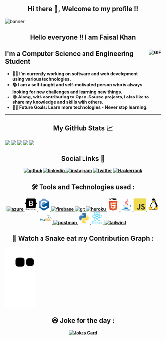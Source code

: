 <h2 align="center">Hi there 👋, Welcome to my profile !!</h2>

<img align='center' alt="banner" height="320" src="https://user-images.githubusercontent.com/87291732/208253224-0be10960-8208-4350-a70e-f9112a6e0e97.png"/>

<h2 align="center">Hello everyone !! I am <b>Faisal Khan</h2>
<img align="right" alt="GIF" height="160px" src="https://media.giphy.com/media/du3J3cXyzhj75IOgvA/giphy.gif" />

## I'm a Computer Science and Engineering Student  

- 👨‍💻 I’m currently working on software and web development using various technologies.
- 📚 I am a self-taught and self-motivated person who is always looking for new challenges and learning new things.
- 😊 Along, with contributing to Open-Source projects, I also like to share my knowledge and skills with others.
- 💪🏼 Future Goals: Learn more technologies - Never stop learning.

--- 

<h2 align="center">My GitHub Stats 📈 </h2>

<p align=center>
 
![](https://github-profile-summary-cards.vercel.app/api/cards/profile-details?username=FaisalKhan171101&theme=github)
![](https://github-profile-summary-cards.vercel.app/api/cards/repos-per-language?username=FaisalKhan171101&theme=github)
![](https://github-profile-summary-cards.vercel.app/api/cards/most-commit-language?username=FaisalKhan171101&theme=github)
![](https://github-profile-summary-cards.vercel.app/api/cards/stats?username=FaisalKhan171101&theme=github)
![](https://github-profile-summary-cards.vercel.app/api/cards/productive-time?username=FaisalKhan171101&theme=github)

</p>

<h2 align="center">Social Links 🔗 </h2>
<p align="center">
<a href="https://github.com/Faisalkhan171101" target="_blank"><img src='https://cdn-icons-png.flaticon.com/512/25/25231.png' alt='github' height='40'></a>  
 <a href="https://www.linkedin.com/in/faisal-khan-39aaa1208/" target="_blank"><img src='https://upload.wikimedia.org/wikipedia/commons/thumb/8/81/LinkedIn_icon.svg/2048px-LinkedIn_icon.svg.png' alt='linkedin' height='35'> </a> 
 <a href="https://www.instagram.com/faisal.amir.khan/" target="_blank"><img src='https://upload.wikimedia.org/wikipedia/commons/thumb/e/e7/Instagram_logo_2016.svg/768px-Instagram_logo_2016.svg.png' alt='instagram' height='35'></a> 
  <a href="https://www.twitter.com/Faisalkn171101/" target="_blank"><img src='https://cdn.cdnlogo.com/logos/t/96/twitter-icon.svg' alt='twitter' height='35'></a> 
 <a href="https://www.hackerrank.com/Faisal_Khan_/" target="_blank"><img src='https://upload.wikimedia.org/wikipedia/commons/6/65/HackerRank_logo.png' alt='Hackerrank' height='40'></a> 
</p>


<h2 align="center"> 🛠 Tools and Technologies used :</h2>

<p align="center">
 <a href="https://azure.microsoft.com/en-in/" target="_blank" rel="noreferrer"> 
  <img src="https://www.vectorlogo.zone/logos/microsoft_azure/microsoft_azure-icon.svg" alt="azure" width="40" height="40"/>
 </a> 
 <a href="https://getbootstrap.com" target="_blank" rel="noreferrer"> 
  <img src="https://raw.githubusercontent.com/devicons/devicon/master/icons/bootstrap/bootstrap-plain-wordmark.svg" alt="bootstrap" width="40" height="40"/> 
 </a>
 <a href="https://www.cprogramming.com/" target="_blank" rel="noreferrer"> 
  <img src="https://raw.githubusercontent.com/devicons/devicon/master/icons/c/c-original.svg" alt="c" width="40" height="40"/> 
 </a> 
 <a href="https://firebase.google.com/" target="_blank" rel="noreferrer">
  <img src="https://www.vectorlogo.zone/logos/firebase/firebase-icon.svg" alt="firebase" width="40" height="40"/> 
 </a> 
 <a href="https://git-scm.com/" target="_blank" rel="noreferrer">
 <img src="https://www.vectorlogo.zone/logos/git-scm/git-scm-icon.svg" alt="git" width="40" height="40"/> 
 </a> 
 <a href="https://heroku.com" target="_blank" rel="noreferrer">
  <img src="https://www.vectorlogo.zone/logos/heroku/heroku-icon.svg" alt="heroku" width="40" height="40"/> 
 </a> 
 <a href="https://www.w3.org/html/" target="_blank" rel="noreferrer">
  <img src="https://raw.githubusercontent.com/devicons/devicon/master/icons/html5/html5-original-wordmark.svg" alt="html5" width="40" height="40"/> 
 </a> 
 <a href="https://www.java.com" target="_blank" rel="noreferrer"> 
  <img src="https://raw.githubusercontent.com/devicons/devicon/master/icons/java/java-original.svg" alt="java" width="40" height="40"/> 
 </a> 
 <a href="https://developer.mozilla.org/en-US/docs/Web/JavaScript" target="_blank" rel="noreferrer"> 
  <img src="https://raw.githubusercontent.com/devicons/devicon/master/icons/javascript/javascript-original.svg" alt="javascript" width="40" height="40"/>
 </a>
 <a href="https://www.linux.org/" target="_blank" rel="noreferrer">
  <img src="https://raw.githubusercontent.com/devicons/devicon/master/icons/linux/linux-original.svg" alt="linux" width="40" height="40"/> 
 </a> 
 <a href="https://www.mysql.com/" target="_blank" rel="noreferrer"> 
  <img src="https://raw.githubusercontent.com/devicons/devicon/master/icons/mysql/mysql-original-wordmark.svg" alt="mysql" width="40" height="40"/> 
 </a> 
 <a href="https://postman.com" target="_blank" rel="noreferrer"> <img src="https://www.vectorlogo.zone/logos/getpostman/getpostman-icon.svg" alt="postman" width="40" height="40"/>
 </a> 
 <a href="https://www.python.org" target="_blank" rel="noreferrer"> 
  <img src="https://raw.githubusercontent.com/devicons/devicon/master/icons/python/python-original.svg" alt="python" width="40" height="40"/> 
 </a>
 <a href="https://reactjs.org/" target="_blank" rel="noreferrer"> 
  <img src="https://raw.githubusercontent.com/devicons/devicon/master/icons/react/react-original-wordmark.svg" alt="react" width="40" height="40"/>
 </a> 
 <a href="https://tailwindcss.com/" target="_blank" rel="noreferrer">
  <img src="https://www.vectorlogo.zone/logos/tailwindcss/tailwindcss-icon.svg" alt="tailwind" width="40" height="40"/>
 </a> 
 </p>

<h2 align="center">🐍 Watch a Snake eat my Contribution Graph :</h2>

<!-- platane/snk works, it just puts it on a new branch -->
![snake svg](https://github.com/FaisalKhan171101/FaisalKhan171101/blob/output/github-contribution-grid-snake.svg)

<!-- platane/snk works, it just puts it on a new branch -->
                  
<h2 align="center"> 😆 Joke for the day :</h2>

<p align="center">
<a href="https://github.com/ABSphreak/readme-jokes" align="center">
    <img src="https://readme-jokes.vercel.app/api?hideBorder&theme=tokyonight" alt="Jokes Card">
  </a>
</p>
